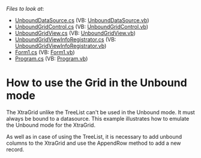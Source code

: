 <!-- default file list -->
*Files to look at*:

* [UnboundDataSource.cs](./CS/E4434/CustomGrid/UnboundDataSource.cs) (VB: [UnboundDataSource.vb](./VB/E4434/CustomGrid/UnboundDataSource.vb))
* [UnboundGridControl.cs](./CS/E4434/CustomGrid/UnboundGridControl.cs) (VB: [UnboundGridControl.vb](./VB/E4434/CustomGrid/UnboundGridControl.vb))
* [UnboundGridView.cs](./CS/E4434/CustomGrid/UnboundGridView.cs) (VB: [UnboundGridView.vb](./VB/E4434/CustomGrid/UnboundGridView.vb))
* [UnboundGridViewInfoRegistrator.cs](./CS/E4434/CustomGrid/UnboundGridViewInfoRegistrator.cs) (VB: [UnboundGridViewInfoRegistrator.vb](./VB/E4434/CustomGrid/UnboundGridViewInfoRegistrator.vb))
* [Form1.cs](./CS/E4434/Form1.cs) (VB: [Form1.vb](./VB/E4434/Form1.vb))
* [Program.cs](./CS/E4434/Program.cs) (VB: [Program.vb](./VB/E4434/Program.vb))
<!-- default file list end -->
# How to use the Grid in the Unbound mode


<p>The XtraGrid unlike the TreeList can't be used in the Unbound mode. It must always be bound to a datasource. This example illustrates how to emulate the Unbound mode for the XtraGrid.</p><p>As well as in case of using the TreeList, it is necessary to add unbound columns to the XtraGrid and use the AppendRow method to add a new record.</p>

<br/>



